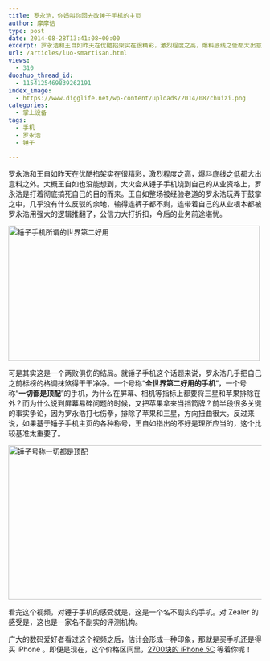 ```yaml
---
title: 罗永浩，你妈叫你回去改锤子手机的主页
author: 摩摩诘
type: post
date: 2014-08-28T13:41:08+00:00
excerpt: 罗永浩和王自如昨天在优酷掐架实在很精彩，激烈程度之高，爆料底线之低都大出意料之外。大概王自如也没能想到，大火会从锤子手机烧到自己的从业资格上，罗永浩是打着彻底搞死自己的目的而来。
url: /articles/luo-smartisan.html
views:
  - 310
duoshuo_thread_id:
  - 1154125469839262191
index_image:
  - https://www.digglife.net/wp-content/uploads/2014/08/chuizi.png
categories:
  - 掌上设备
tags:
  - 手机
  - 罗永浩
  - 锤子

---
```

罗永浩和王自如昨天在优酷掐架实在很精彩，激烈程度之高，爆料底线之低都大出意料之外。大概王自如也没能想到，大火会从锤子手机烧到自己的从业资格上，罗永浩是打着彻底搞死自己的目的而来。王自如整场被经验老道的罗永浩玩弄于鼓掌之中，几乎没有什么反驳的余地，输得连裤子都不剩，连带着自己的从业根本都被罗永浩用强大的逻辑推翻了，公信力大打折扣，今后的业务前途堪忧。

<!--more-->

<img src="http://digglife.qiniudn.com/wp-content/uploads/2014/08/smartisan-500x269.png" alt="锤子手机所谓的世界第二好用" width="500" height="269" class="alignnone size-medium wp-image-3873" />

可是其实这是一个两败俱伤的结局。就锤子手机这个话题来说，罗永浩几乎把自己之前标榜的格调抹煞得干干净净。一个号称“**全世界第二好用的手机**”，一个号称“**一切都是顶配**”的手机，为什么在屏幕、相机等指标上都要将三星和苹果排除在外？而为什么说到屏幕易碎问题的时候，又把苹果拿来当挡箭牌？前半段很多关键的事实争论，因为罗永浩打七伤拳，排除了苹果和三星，方向扭曲很大。反过来说，如果基于锤子手机主页的各种称号，王自如指出的不好是理所应当的，这个比较基准太重要了。

<img src="http://digglife.qiniudn.com/wp-content/uploads/2014/08/smartisan-spec.png" alt="锤子号称一切都是顶配" width="574" height="308" class="alignnone size-full wp-image-3874" />

看完这个视频，对锤子手机的感受就是，这是一个名不副实的手机。对 Zealer 的感受是，这也是一家名不副实的评测机构。

广大的数码爱好者看过这个视频之后，估计会形成一种印象，那就是买手机还是得买 iPhone 。即便是现在，这个价格区间里，<a href="http://appled.cc/" title="小闷的水果店" target="_blank">2700块的 iPhone 5C</a> 等着你呢！